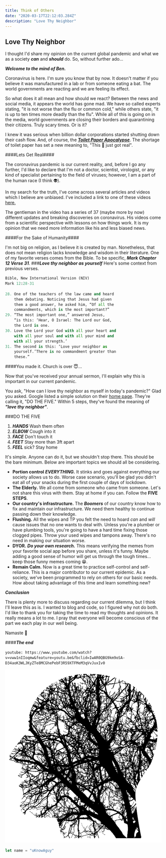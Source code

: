 ```yaml
---
title: Think of Others
date: "2020-03-17T22:12:03.284Z"
description: "Love Thy Neighbor"
---
```

## Love Thy Neighbor

I thought I'd share my opinion on the current 
global pandemic and what we as a society ***can*** and ***should*** do. So, without further ado... 

***Welcome to the mind of Ben.*** 

Coronavirus is here. I'm sure you know that by now. It doesn't matter if you believe it
was manufactured in a lab or from someone eating a bat. The world governments are reacting and we are feeling its effect. 

So what does it all mean and how should we react? Between the news and social media, it appears the world has gone mad. We have so called experts stating, "it is not worse than the flu or common cold," while others state, "it is up to ten times more deadly than the flu". While all of this is going on in the media, world governments are closing their borders and quarantining their citizens. Truly scary times. Or is it?

I knew it was serious when billion dollar corporations started shutting down their cash flow. And, of course, the [***Toilet Paper Apocalypse***](https://www.google.com/search?q=toilet+paper+apocalypse&rlz=1C1CHBF_enUS876US876&oq=toilet+paper+ap&aqs=chrome.1.69i57j0l7.5335j0j4&sourceid=chrome&ie=UTF-8). The shortage of toilet paper has set a new meaning to, "This 💩 just got real". 

####Lets Get Real####

The coronavirus pandemic is our current reality, and, before I go any further, I'd like to declare that I'm not a doctor, scientist, virologist, or any kind of specialist pertaining to the field of viruses; however, I am a part of the human race (I think 👽). 

In my search for the truth, I've come across several articles and videos which I believe are unbiased. I've included a link to one of these videos [here.](#abcd) 

The gentleman in the video has a series of 37 (maybe more by now) different updates and breaking discoveries on coronavirus. His videos come from a scientific perspective with lessons on how things work. It is my opinion that we need more information like his and less biased news. 

####For the Sake of Humanity####

I'm not big on religion, as I believe it is created by man. Nonetheless, that does not mean religion lacks knowledge and wisdom in their literature. One of my favorite verses comes from the Bible. To be specific, ***Mark Chapter 12 Verse 31***. 
###***Love thy neighbor as yourself***
Here's some context from previous verses. 

``` python
Bible, New International Version (NIV)
Mark 12:28-31

28. One of the teachers of the law came and heard 
    them debating. Noticing that Jesus had given 
    them a good answer, he asked him, “Of all the 
    commandments, which is the most important?”
29. “The most important one,” answered Jesus, 
    “is this: ‘Hear, O Israel: The Lord our God, 
    the Lord is one. 
30. Love the Lord your God with all your heart and 
    with all your soul and with all your mind and 
    with all your strength.’ 
31. The second is this: ‘Love your neighbor as 
    yourself.’There is no commandment greater than 
    these.”
```
####You made it. Church is over 😇...

Now that you've received your annual sermon, I'll explain why this is important in our current pandemic. 

You ask, "How can I love thy neighbor as myself in today's pandemic?" Glad you asked. Google listed a simple solution on their [home page](https://www.google.com/search?q=coronavirus+tips&fbx=dothefive). They're calling it, "DO THE FIVE." Within 5 steps, they've found the meaning of ***"love thy neighbor"***. 

###DO THE FIVE

1. ***HANDS*** Wash them often
2. ***ELBOW*** Cough into it
3. ***FACE*** Don't touch it
4. ***FEET*** Stay more than 3ft apart
5. ***FEEL*** sick? Stay home

It's simple. Anyone can do it, but we shouldn't stop there. This should be the bare minimum. Below are important topics we should all be considering. 

- **Portion control** ***EVERYTHING.*** It stinks and goes against everything our society allows us to do. Worse case scenario, you'll be glad you didn't eat all of your snacks during the first couple of days of lockdown.
- **The Elderly.** We all come from someone who came from someone. Let's not share this virus with them. Stay at home if you can. Follow the **FIVE STEPS**.
- **Our country's infrastructure.** The ***Boomers*** of our country know how to fix and maintain our infrastructure. We need them healthy to continue passing down their knowledge.
- **Flushing.** All the wipes and TP you felt the need to hoard *can* and *will* cause issues that no one wants to deal with. Unless you're a plumber or have plumbing tools, you're going to have a hard time fixing those clogged pipes. Throw your used wipes and tampons away. There's no need in making our situation worse.
- **DYOR.** ***Do your own research.*** This means verifying the memes from your favorite social app before you share, unless it's funny. Maybe adding a good sense of humor will get us through the tough times... keep those funny memes coming 😁.
- **Remain Calm.** Now is a great time to practice self-control and self-reliance. This is a major contributor to our current epidemic. As a society, we've been programmed to rely on others for our basic needs. How about taking advantage of this time and learn something new?

***Conclusion***

There is plenty more to discuss regarding our current dilemma, but I think I'll leave this as is. I wanted to blog and code, so I figured why not do both. I'd like to thank you for taking the time to read my thoughts and opinions. It really means a lot to me. I pray that everyone will become conscious of the part we each play in our well being. 

Namaste 🙏

####***The end***

<a name="abcd">`youtube: https://www.youtube.com/watch?v=vww1nIIoqmw&feature=youtu.be&fbclid=IwAR0QBG9km9oSA-D34aoK3WLJKyZTe8MCGhePebF3R59XTFMeM3qVvJuxIv0`</a>


![A picture I found on the internet](./connect.png)

```javascript
let name = "uKnowAguy"
```
